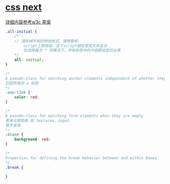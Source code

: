 # [css next](http://preset-env.cssdb.org/features)

[详细内容参考w3c 草案](https://drafts.csswg.org/)

```css
.all-initial {
    /* 
    // 清除掉所有的附加样式，谨慎使用，
        script上使用后，这个script就会变成文本显示
        在选择器为 * 的情况下，所有标签中的内容都会显示出来
    */
    all: initial;  
}

/* 
A pseudo-class for matching anchor elements independent of whether they have been visited
匹配所有的 a 标签
*/
:any-link {
    color: red;
}

/* 
A pseudo-class for matching form elements when they are empty
表单元素使用 如 textarea、input
暂不支持
*/
:blank {
    background: red;
}

/* 
Properties for defining the break behavior between and within boxes
*/
.break {
    
}
```
